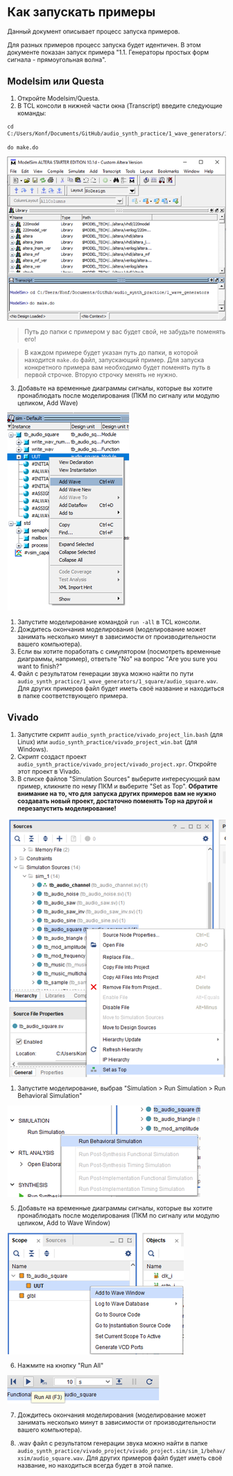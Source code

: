 # Как запускать примеры

Данный документ описывает процесс запуска примеров.

Для разных примеров процесс запуска будет идентичен. В этом документе показан запуск примера "1.1. Генераторы простых форм сигнала - прямоугольная волна".

## Modelsim или Questa
1. Откройте Modelsim/Questa.
2. В TCL консоли в нижней части окна (Transcript) введите следующие команды:

```
cd C:/Users/Konf/Documents/GitHub/audio_synth_practice/1_wave_generators/1_square

do make.do
```

![Alt text](img/howto-1.png)

> Путь до папки с примером у вас будет свой, не забудьте поменять его!

> В каждом примере будет указан путь до папки, в которой находится `make.do` файл, запускающий пример. Для запуска конкретного примера вам необходимо будет поменять путь в первой строчке. Вторую строчку менять не нужно.

3. Добавьте на временные диаграммы сигналы, которые вы хотите пронаблюдать после моделирования (ПКМ по сигналу или модулю целиком, Add Wave)

![Alt text](img/howto-2.png)

1. Запустите моделирование командой `run -all` в TCL консоли.
2. Дождитесь окончания моделирования (моделирование может занимать несколько минут в зависимости от производительности вашего компьютера).
3. Если вы хотите поработать с симулятором (посмотреть временные диаграммы, например), ответьте "No" на вопрос "Are you sure you want to finish?"
4. Файл с результатом генерации звука можно найти по пути `audio_synth_practice/1_wave_generators/1_square/audio_square.wav`. Для других примеров файл будет иметь своё название и находиться в папке соответствующего примера.

## Vivado

1. Запустите скрипт `audio_synth_practice/vivado_project_lin.bash` (для Linux) или `audio_synth_practice/vivado_project_win.bat` (для Windows).
2. Скрипт создаст проект `audio_synth_practice/vivado_project/vivado_project.xpr`. Откройте этот проект в Vivado.
3. В списке файлов "Simulation Sources" выберите интересующий вам пример, кликните по нему ПКМ и выберите "Set as Top". **Обратите внимание на то, что для запуска других примеров вам не нужно создавать новый проект, достаточно поменять Top на другой и перезапустить моделирование!**

![Alt text](img/howto-3.png)

1. Запустите моделирование, выбрав "Simulation > Run Simulation > Run Behavioral Simulation"

![Alt text](img/howto-4.png)

5. Добавьте на временные диаграммы сигналы, которые вы хотите пронаблюдать после моделирования (ПКМ по сигналу или модулю целиком, Add to Wave Window)

![Alt text](img/howto-5.png)

6. Нажмите на кнопку "Run All"

![Alt text](img/howto-6.png)

7. Дождитесь окончания моделирования (моделирование может занимать несколько минут в зависимости от производительности вашего компьютера).

8. .wav файл с результатом генерации звука можно найти в папке `audio_synth_practice/vivado_project/vivado_project.sim/sim_1/behav/xsim/audio_square.wav`. Для других примеров файл будет иметь своё название, но находиться всегда будет в этой папке.
